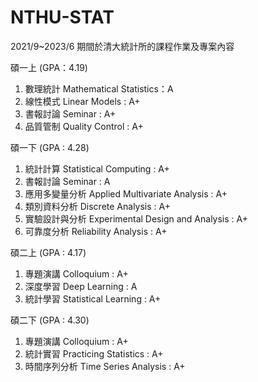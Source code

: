 # NTHU-STAT
2021/9~2023/6 期間於清大統計所的課程作業及專案內容

碩一上 (GPA：4.19)

1. 數理統計 Mathematical Statistics：A
2. 線性模式 Linear Models : A+
3. 書報討論 Seminar : A+
4. 品質管制 Quality Control : A+

碩一下 (GPA : 4.28)

1. 統計計算 Statistical Computing : A+
2. 書報討論 Seminar : A
3. 應用多變量分析 Applied Multivariate Analysis : A+
4. 類別資料分析 Discrete Analysis : A+
5. 實驗設計與分析 Experimental Design and Analysis : A+
6. 可靠度分析 Reliability Analysis : A+

碩二上 (GPA : 4.17)

1. 專題演講 Colloquium : A+
2. 深度學習 Deep Learning : A
3. 統計學習 Statistical Learning : A+

碩二下 (GPA : 4.30)

1. 專題演講 Colloquium : A+
2. 統計實習 Practicing Statistics : A+
3. 時間序列分析 Time Series Analysis : A+
